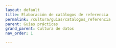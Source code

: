 ```yaml
---
layout: default
title: Elaboración de catálogos de referencia
permalink: /cultura/guias/catalogos_referencia
parent: Guías prácticas
grand_parent: Cultura de datos
nav_order: 1

---
```

